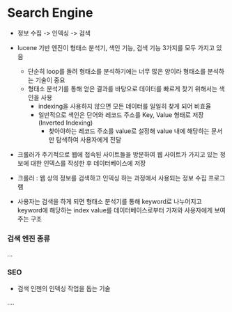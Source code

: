 # Search Engine

* 정보 수집 -> 인덱싱 -> 검색
* lucene 기반 엔진이 형태소 분석기, 색인 기능, 검색 기능 3가지를 모두 가지고 있음
  * 단순히 loop를 돌려 형태소를 분석하기에는 너무 많은 양이라 형태소를 분석하는 기술이 중요
  * 형태소 분석기를 통해 얻은 결과를 바탕으로 데이터를 빠르게 찾기 위해서는 색인을 사용
    * indexing을 사용하지 않으면 모든 데이터를 일일히 찾게 되어 비효율
    * 일반적으로 색인은 단어와 레코드 주소를 Key, Value 형태로 저장 (Inverted Indexing)
      * 찾아야하는 레코드 주소를 value로 설정해 value 내에 해당하는 문서만 탐색하여 사용자에게 전달

* 크롤러가 주기적으로 웹에 접속된 사이트들을 방문하여 웹 사이트가 가지고 있는 정보에 대한 인덱스를 작성한 후 데이터베이스에 저장 
  
* 크롤러 : 웹 상의 정보를 검색하고 인덱싱 하는 과정에서 사용되는 정보 수집 프로그램
  
* 사용자는 검색을 하게 되면 형태소 분석기를 통해 keyword로 나누어지고 keyword에 해당하는 index value를 데이터베이스로부터 가져와 사용자에게 보여주는 구조

  

### 검색 엔진 종류

...



### SEO 

* 검색 인젠의 인덱싱 작업을 돕는 기술

....